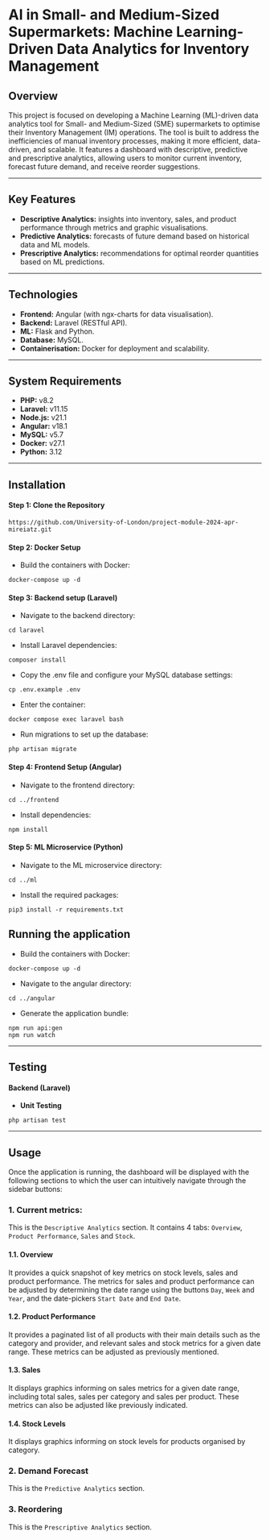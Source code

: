 # AI in Small- and Medium-Sized Supermarkets: Machine Learning-Driven Data Analytics for Inventory Management

## Overview
This project is focused on developing a Machine Learning (ML)-driven data analytics tool for Small- and Medium-Sized (SME) supermarkets to optimise their Inventory Management (IM) operations. The tool is built to address the inefficiencies of manual inventory processes, making it more efficient, data-driven, and scalable. It features a dashboard with descriptive, predictive and prescriptive analytics, allowing users to monitor current inventory, forecast future demand, and receive reorder suggestions.

***

## Key Features
* **Descriptive Analytics:** insights into inventory, sales, and product performance through metrics and graphic visualisations.
* **Predictive Analytics:** forecasts of future demand based on historical data and ML  models.
* **Prescriptive Analytics:** recommendations for optimal reorder quantities based on ML predictions.

***

## Technologies
* **Frontend:** Angular (with ngx-charts for data visualisation).
* **Backend:** Laravel (RESTful API).
* **ML:** Flask and Python.
* **Database:** MySQL.
* **Containerisation:** Docker for deployment and scalability.

***

## System Requirements
* **PHP:** v8.2
* **Laravel:** v11.15
* **Node.js:** v21.1
* **Angular:** v18.1
* **MySQL:** v5.7
* **Docker:** v27.1
* **Python:** 3.12

***

## Installation

#### Step 1: Clone the Repository

```
https://github.com/University-of-London/project-module-2024-apr-mireiatz.git
```

#### Step 2: Docker Setup

* Build the containers with Docker:
```
docker-compose up -d
```

#### Step 3: Backend setup (Laravel)

* Navigate to the backend directory:
```
cd laravel
```

* Install Laravel dependencies:
```
composer install
```

* Copy the .env file and configure your MySQL database settings:
```
cp .env.example .env
```

* Enter the container:
``` 
docker compose exec laravel bash
```

* Run migrations to set up the database:
``` 
php artisan migrate
```

#### Step 4: Frontend Setup (Angular)

* Navigate to the frontend directory:
```
cd ../frontend
```

* Install dependencies:
```
npm install
```

#### Step 5: ML Microservice (Python)

* Navigate to the ML microservice directory:
``` 
cd ../ml
```

* Install the required packages:
``` 
pip3 install -r requirements.txt
```

## Running the application

* Build the containers with Docker:
```
docker-compose up -d
```

* Navigate to the angular directory:
``` 
cd ../angular
```

* Generate the application bundle:
``` 
npm run api:gen
npm run watch
```

***

## Testing

#### Backend (Laravel)
* **Unit Testing**
``` 
php artisan test
```

***

## Usage
Once the application is running, the dashboard will be displayed with the following sections to which the user can intuitively navigate through the sidebar buttons:

### 1. Current metrics: 
This is the `Descriptive Analytics` section. It contains 4 tabs: `Overview`, `Product Performance`, `Sales` and `Stock`.

#### 1.1. Overview
It provides a quick snapshot of key metrics on stock levels, sales and product performance. The metrics for sales and product performance can be adjusted by determining the date range using the buttons `Day`, `Week` and `Year`, and the date-pickers `Start Date` and `End Date`.

#### 1.2. Product Performance
It provides a paginated list of all products with their main details such as the category and provider, and relevant sales and stock metrics for a given date range. These metrics can be adjusted as previously mentioned.

#### 1.3. Sales 
It displays graphics informing on sales metrics for a given date range, including total sales, sales per category and sales per product. These metrics can also be adjusted like previously indicated.

#### 1.4. Stock Levels
It displays graphics informing on stock levels for products organised by category.

### 2. Demand Forecast
This is the `Predictive Analytics` section.

### 3. Reordering
This is the `Prescriptive Analytics` section.

